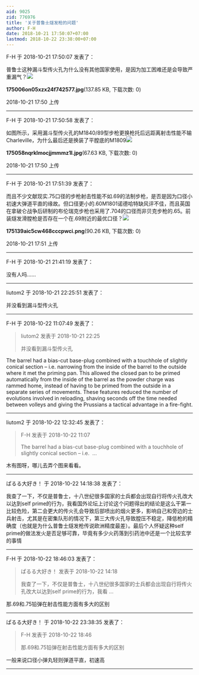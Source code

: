 ```yaml
---
aid: 9025
zid: 776976
title: '关于普鲁士燧发枪的问题'
author: F-H
date: 2018-10-21 17:50:07+07:00
lastmod: 2018-10-22 23:38:00+07:00
---
```


F-H 于 2018-10-21 17:50:07 发表了：

普鲁士这种漏斗型传火孔为什么没有其他国家使用，是因为加工困难还是会导致严重漏气？![](https://cdn.jsdelivr.net/gh/lzjluzijie/beichao@main/img/175006on05xzx24f742577.jpg)



**175006on05xzx24f742577.jpg**(137.85 KB, 下载次数: 0)



2018-10-21 17:50 上传

---------

F-H 于 2018-10-21 17:50:58 发表了：

如图所示，采用漏斗型传火孔的M1840/89型步枪更换枪托后远距离射击性能不输Charleville，为什么最后还是换装了平膛底的M1809![](https://cdn.jsdelivr.net/gh/lzjluzijie/beichao@main/img/175058nqrklmocjjmmmz1l.jpg)



**175058nqrklmocjjmmmz1l.jpg**(67.63 KB, 下载次数: 0)



2018-10-21 17:50 上传

---------

F-H 于 2018-10-21 17:51:39 发表了：

而且不少文献现实.75口径的步枪射击性能不如.69的法制步枪，是否是因为口径小初速大弹道平直的缘故。但口径更小的.60M1801诺德哈特缺风评不佳，而且英国在拿破仑战争后研制的布伦瑞克步枪也采用了.704的口径而非贝克步枪的.65。前装燧发滑膛枪是否存在一个在.69附近的最优口径？![](https://cdn.jsdelivr.net/gh/lzjluzijie/beichao@main/img/175139aic5cw468cccpwci.png)



**175139aic5cw468cccpwci.png**(90.26 KB, 下载次数: 0)



2018-10-21 17:51 上传

---------

F-H 于 2018-10-21 21:41:19 发表了：

没有人吗......

---------

liutom2 于 2018-10-21 22:25:51 发表了：

并没看到漏斗型传火孔

---------

F-H 于 2018-10-22 11:07:49 发表了：

> liutom2 发表于 2018-10-21 22:25
> 
> 并没看到漏斗型传火孔



The barrel had a bias-cut base-plug combined with a touchhole of slightly conical section – i.e. narrowing from the inside of the barrel to the outside where it met the priming pan. This allowed the closed pan to be primed automatically from the inside of the barrel as the powder charge was rammed home, instead of having to be primed from the outside in a separate series of movements. These features reduced the number of evolutions involved in reloading, shaving seconds off the time needed between volleys and giving the Prussians a tactical advantage in a fire-fight.

---------

liutom2 于 2018-10-22 12:32:45 发表了：

> F-H 发表于 2018-10-22 11:07
> 
> The barrel had a bias-cut base-plug combined with a touchhole of slightly conical section – i.e.  ...



木有图呀，哪儿去弄个图来看看。

---------

ぱるる大好き！ 于 2018-10-22 14:18:38 发表了：

我查了一下，不仅是普鲁士，十八世纪很多国家的士兵都会出现自行将传火孔改大以达到self prime的行为，我看国外论坛上讨论这个问题得出的结论是这么干第一比较危险，第二会更大的传火孔会导致后部喷出的烟火更多，影响自己和旁边的士兵射击，尤其是在密集队形的情况下，第三大传火孔导致膛压不稳定，降低枪的精确度（也就是为什么普鲁士燧发枪传说欧洲精度最差）。最后个人怀疑这种self prime的做法发火是否足够可靠，毕竟有多少火药落到引药池中还是一个比较玄学的事情

---------

F-H 于 2018-10-22 18:46:03 发表了：

> ぱるる大好き！ 发表于 2018-10-22 14:18
> 
> 我查了一下，不仅是普鲁士，十八世纪很多国家的士兵都会出现自行将传火孔改大以达到self prime的行为，我看 ...



那.69和.75铅弹在射击性能方面有多大的区别

---------

ぱるる大好き！ 于 2018-10-22 23:38:35 发表了：

> F-H 发表于 2018-10-22 18:46
> 
> 那.69和.75铅弹在射击性能方面有多大的区别



一般来说口径小弹丸轻则弹道平直，初速高

---------

